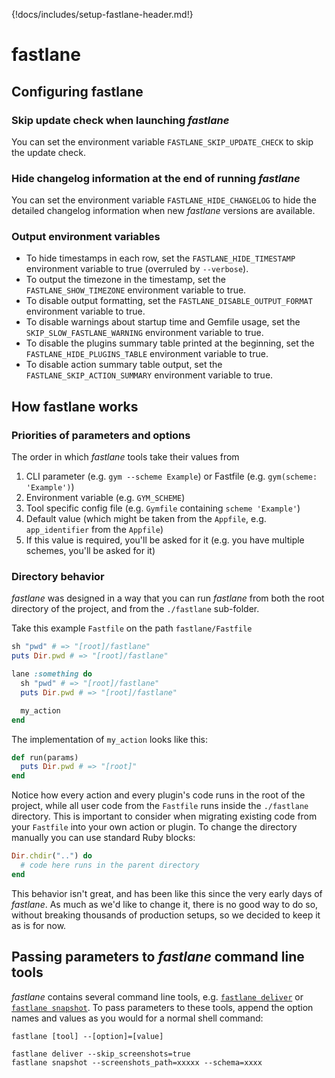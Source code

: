 {!docs/includes/setup-fastlane-header.md!}

# fastlane

## Configuring fastlane

### Skip update check when launching _fastlane_

You can set the environment variable `FASTLANE_SKIP_UPDATE_CHECK` to skip the update check.

### Hide changelog information at the end of running _fastlane_

You can set the environment variable `FASTLANE_HIDE_CHANGELOG` to hide the detailed changelog information when new _fastlane_ versions are available.

### Output environment variables

- To hide timestamps in each row, set the `FASTLANE_HIDE_TIMESTAMP` environment variable to true (overruled by `--verbose`).
- To output the timezone in the timestamp, set the `FASTLANE_SHOW_TIMEZONE` environment variable to true.
- To disable output formatting, set the `FASTLANE_DISABLE_OUTPUT_FORMAT` environment variable to true.
- To disable warnings about startup time and Gemfile usage, set the `SKIP_SLOW_FASTLANE_WARNING` environment variable to true.
- To disable the plugins summary table printed at the beginning, set the `FASTLANE_HIDE_PLUGINS_TABLE` environment variable to true.
- To disable action summary table output, set the `FASTLANE_SKIP_ACTION_SUMMARY` environment variable to true.

## How fastlane works

### Priorities of parameters and options

The order in which _fastlane_ tools take their values from

1. CLI parameter (e.g. `gym --scheme Example`) or Fastfile (e.g. `gym(scheme: 'Example')`)
1. Environment variable (e.g. `GYM_SCHEME`)
1. Tool specific config file (e.g. `Gymfile` containing `scheme 'Example'`)
1. Default value (which might be taken from the `Appfile`, e.g. `app_identifier` from the `Appfile`)
1. If this value is required, you'll be asked for it (e.g. you have multiple schemes, you'll be asked for it)

### Directory behavior

_fastlane_ was designed in a way that you can run _fastlane_ from both the root directory of the project, and from the `./fastlane` sub-folder.

Take this example `Fastfile` on the path `fastlane/Fastfile`
```ruby
sh "pwd" # => "[root]/fastlane"
puts Dir.pwd # => "[root]/fastlane"

lane :something do
  sh "pwd" # => "[root]/fastlane"
  puts Dir.pwd # => "[root]/fastlane"

  my_action
end
```

The implementation of `my_action` looks like this:
```ruby
def run(params)
  puts Dir.pwd # => "[root]"
end
```

Notice how every action and every plugin's code runs in the root of the project, while all user code from the `Fastfile` runs inside the `./fastlane` directory. This is important to consider when migrating existing code from your `Fastfile` into your own action or plugin. To change the directory manually you can use standard Ruby blocks:

```ruby
Dir.chdir("..") do
  # code here runs in the parent directory
end
```

This behavior isn't great, and has been like this since the very early days of _fastlane_. As much as we'd like to change it, there is no good way to do so, without breaking thousands of production setups, so we decided to keep it as is for now.

## Passing parameters to _fastlane_ command line tools

_fastlane_ contains several command line tools, e.g. [`fastlane deliver`](/actions/deliver/) or [`fastlane snapshot`](/actions/snapshot/). To pass parameters to these tools, append the option names and values as you would for a normal shell command:

```shell
fastlane [tool] --[option]=[value]

fastlane deliver --skip_screenshots=true
fastlane snapshot --screenshots_path=xxxxx --schema=xxxx
```
